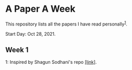 # A Paper A Week
This repository lists all the papers I have read personally<sup>[1](#myfootnote1)</sup>.

Start Day: Oct 28, 2021.

## Week 1



<a name="myfootnote1">1</a>: Inspired by Shagun Sodhani's repo [[link]](https://github.com/shagunsodhani/papers-I-read).






